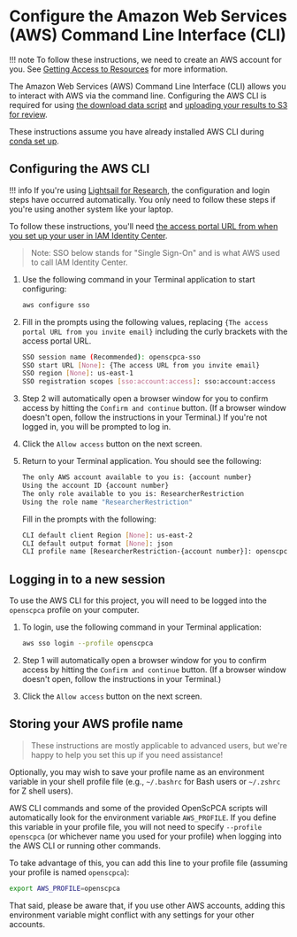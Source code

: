 # Configure the Amazon Web Services (AWS) Command Line Interface (CLI)

!!! note
    To follow these instructions, we need to create an AWS account for you.
    See [Getting Access to Resources](../../getting-started/accessing-resources/index.md) for more information.

The Amazon Web Services (AWS) Command Line Interface (CLI) allows you to interact with AWS via the command line.
Configuring the AWS CLI is required for using [the download data script](../../getting-started/accessing-resources/getting-access-to-data.md#using-the-download-data-script) and [uploading your results to S3 for review](../../aws/working-with-s3-buckets.md#syncing-your-results-to-s3).

These instructions assume you have already installed AWS CLI during [conda set up](setup-conda.md#set-up-conda).


## Configuring the AWS CLI

!!! info
    If you're using [Lightsail for Research](../../aws/index.md#lightsail-for-research-virtual-computing-with-aws), the configuration and login steps have occurred automatically.
    You only need to follow these steps if you're using another system like your laptop.

To follow these instructions, you'll need [the access portal URL from when you set up your user in IAM Identity Center](../../aws/joining-aws.md).
> Note: SSO below stands for "Single Sign-On" and is what AWS used to call IAM Identity Center.


1. Use the following command in your Terminal application to start configuring:

    ```sh
    aws configure sso
    ```

2. Fill in the prompts using the following values, replacing `{The access portal URL from you invite email}` including the curly brackets with the access portal URL.

    ```{.sh .no-copy}
    SSO session name (Recommended): openscpca-sso
    SSO start URL [None]: {The access URL from you invite email}
    SSO region [None]: us-east-1
    SSO registration scopes [sso:account:access]: sso:account:access
    ```

3. Step 2 will automatically open a browser window for you to confirm access by hitting the `Confirm and continue` button.
(If a browser window doesn't open, follow the instructions in your Terminal.)
If you're not logged in, you will be prompted to log in.

1. Click the `Allow access` button on the next screen.

2. Return to your Terminal application.
You should see the following:

    ```{.sh .no-copy}
    The only AWS account available to you is: {account number}
    Using the account ID {account number}
    The only role available to you is: ResearcherRestriction
    Using the role name "ResearcherRestriction"
    ```

    Fill in the prompts with the following:

    ```{.sh .no-copy}
    CLI default client Region [None]: us-east-2
    CLI default output format [None]: json
    CLI profile name [ResearcherRestriction-{account number}]: openscpca
    ```

## Logging in to a new session

To use the AWS CLI for this project, you will need to be logged into the `openscpca` profile on your computer.

1. To login, use the following command in your Terminal application:

    ```sh
    aws sso login --profile openscpca
    ```

1. Step 1 will automatically open a browser window for you to confirm access by hitting the `Confirm and continue` button.
(If a browser window doesn't open, follow the instructions in your Terminal.)

1. Click the `Allow access` button on the next screen.

## Storing your AWS profile name

> These instructions are mostly applicable to advanced users, but we're happy to help you set this up if you need assistance!

Optionally, you may wish to save your profile name as an environment variable in your shell profile file (e.g., `~/.bashrc` for Bash users or `~/.zshrc` for Z shell users).

AWS CLI commands and some of the provided OpenScPCA scripts will automatically look for the environment variable `AWS_PROFILE`.
If you define this variable in your profile file, you will not need to specify `--profile openscpca` (or whichever name you used for your profile) when logging into the AWS CLI or running other commands.

To take advantage of this, you can add this line to your profile file (assuming your profile is named `openscpca`):

```sh
export AWS_PROFILE=openscpca
```

That said, please be aware that, if you use other AWS accounts, adding this environment variable might conflict with any settings for your other accounts.
